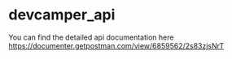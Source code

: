 # devcamper_api

You can find the detailed api documentation here https://documenter.getpostman.com/view/6859562/2s83zjsNrT
